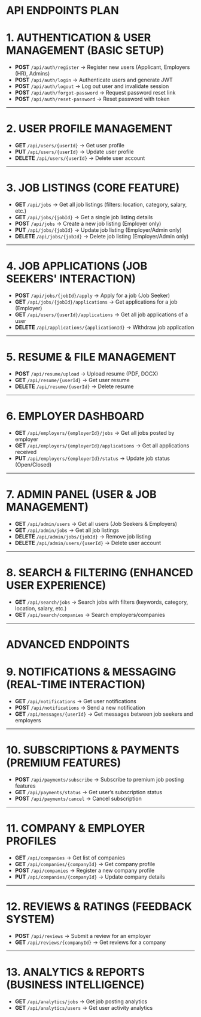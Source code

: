 # API ENDPOINTS PLAN

# **1. AUTHENTICATION & USER MANAGEMENT (BASIC SETUP)**  
- **POST** `/api/auth/register` → Register new users (Applicant, Employers (HR), Admins)  
- **POST** `/api/auth/login` → Authenticate users and generate JWT 
- **POST** `/api/auth/logout` → Log out user and invalidate session
- **POST** `/api/auth/forgot-password` → Request password reset link
- **POST** `/api/auth/reset-password` → Reset password with token

---

# **2. USER PROFILE MANAGEMENT**  
- **GET** `/api/users/{userId}` → Get user profile  
- **PUT** `/api/users/{userId}` → Update user profile  
- **DELETE** `/api/users/{userId}` → Delete user account  

---

# **3. JOB LISTINGS (CORE FEATURE)**  
- **GET** `/api/jobs` → Get all job listings (filters: location, category, salary, etc.)  
- **GET** `/api/jobs/{jobId}` → Get a single job listing details  
- **POST** `/api/jobs` → Create a new job listing (Employer only)  
- **PUT** `/api/jobs/{jobId}` → Update job listing (Employer/Admin only)  
- **DELETE** `/api/jobs/{jobId}` → Delete job listing (Employer/Admin only)  

---

# **4. JOB APPLICATIONS (JOB SEEKERS' INTERACTION)**  
- **POST** `/api/jobs/{jobId}/apply` → Apply for a job (Job Seeker)  
- **GET** `/api/jobs/{jobId}/applications` → Get applications for a job (Employer)  
- **GET** `/api/users/{userId}/applications` → Get all job applications of a user  
- **DELETE** `/api/applications/{applicationId}` → Withdraw job application  

---

# **5. RESUME & FILE MANAGEMENT**  
- **POST** `/api/resume/upload` → Upload resume (PDF, DOCX)  
- **GET** `/api/resume/{userId}` → Get user resume  
- **DELETE** `/api/resume/{userId}` → Delete resume  

---

# **6. EMPLOYER DASHBOARD**  
- **GET** `/api/employers/{employerId}/jobs` → Get all jobs posted by employer  
- **GET** `/api/employers/{employerId}/applications` → Get all applications received  
- **PUT** `/api/employers/{employerId}/status` → Update job status (Open/Closed)  

---

# **7. ADMIN PANEL (USER & JOB MANAGEMENT)**  
- **GET** `/api/admin/users` → Get all users (Job Seekers & Employers)  
- **GET** `/api/admin/jobs` → Get all job listings  
- **DELETE** `/api/admin/jobs/{jobId}` → Remove job listing  
- **DELETE** `/api/admin/users/{userId}` → Delete user account  

---

# **8. SEARCH & FILTERING (ENHANCED USER EXPERIENCE)**  
- **GET** `/api/search/jobs` → Search jobs with filters (keywords, category, location, salary, etc.)  
- **GET** `/api/search/companies` → Search employers/companies  

---

# ADVANCED ENDPOINTS

# **9. NOTIFICATIONS & MESSAGING (REAL-TIME INTERACTION)**  
- **GET** `/api/notifications` → Get user notifications  
- **POST** `/api/notifications` → Send a new notification  
- **GET** `/api/messages/{userId}` → Get messages between job seekers and employers  

---

# **10. SUBSCRIPTIONS & PAYMENTS (PREMIUM FEATURES)**  
- **POST** `/api/payments/subscribe` → Subscribe to premium job posting features  
- **GET** `/api/payments/status` → Get user’s subscription status  
- **POST** `/api/payments/cancel` → Cancel subscription  

---

# **11. COMPANY & EMPLOYER PROFILES**  
- **GET** `/api/companies` → Get list of companies  
- **GET** `/api/companies/{companyId}` → Get company profile  
- **POST** `/api/companies` → Register a new company profile  
- **PUT** `/api/companies/{companyId}` → Update company details  

---

# **12. REVIEWS & RATINGS (FEEDBACK SYSTEM)**  
- **POST** `/api/reviews` → Submit a review for an employer  
- **GET** `/api/reviews/{companyId}` → Get reviews for a company  

---

# **13. ANALYTICS & REPORTS (BUSINESS INTELLIGENCE)**  
- **GET** `/api/analytics/jobs` → Get job posting analytics  
- **GET** `/api/analytics/users` → Get user activity analytics  

